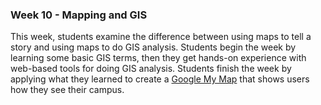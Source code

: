 ### Week 10 - Mapping and GIS

This week, students examine the difference between using maps to tell a story and using maps to do GIS analysis. Students begin the week by learning some basic GIS terms, then they get hands-on experience with web-based tools for doing GIS analysis. Students finish the week by applying what they learned to create a [Google My Map](https://www.google.com/mymaps) that shows users how they see their campus.
